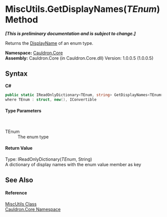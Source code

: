 # MiscUtils.GetDisplayNames(*TEnum*) Method 
 _**\[This is preliminary documentation and is subject to change.\]**_

Returns the <a href="P_Cauldron_Core_DisplayNameAttribute_DisplayName">DisplayName</a> of an enum type.

**Namespace:**&nbsp;<a href="N_Cauldron_Core">Cauldron.Core</a><br />**Assembly:**&nbsp;Cauldron.Core (in Cauldron.Core.dll) Version: 1.0.0.5 (1.0.0.5)

## Syntax

**C#**<br />
``` C#
public static IReadOnlyDictionary<TEnum, string> GetDisplayNames<TEnum>()
where TEnum : struct, new(), IConvertible

```


#### Type Parameters
&nbsp;<dl><dt>TEnum</dt><dd>The enum type</dd></dl>

#### Return Value
Type: IReadOnlyDictionary(*TEnum*, String)<br />A dictionary of display names with the enum value member as key

## See Also


#### Reference
<a href="T_Cauldron_Core_MiscUtils">MiscUtils Class</a><br /><a href="N_Cauldron_Core">Cauldron.Core Namespace</a><br />